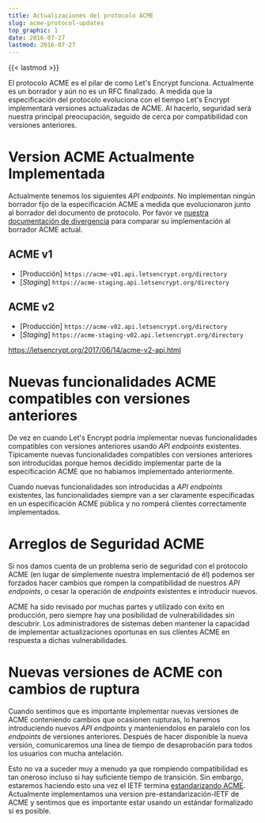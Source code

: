 ```yaml
---
title: Actualizaciones del protocolo ACME
slug: acme-protocol-updates
top_graphic: 1
date: 2016-07-27
lastmod: 2016-07-27
---
```


{{< lastmod >}}

El protocolo ACME es el pilar de como Let's Encrypt funciona. Actualmente es un borrador y a&uacute;n no es un RFC finalizado. A medida que la especificaci&oacute;n del protocolo evoluciona con el tiempo Let's Encrypt implementar&aacute; versiones actualizadas de ACME. Al hacerlo, seguridad ser&aacute; nuestra principal preocupaci&oacute;n, seguido de cerca por compatibilidad con versiones anteriores.

# Version ACME Actualmente Implementada

Actualmente tenemos los siguientes *API endpoints*. No implementan ning&uacute;n borrador fijo de la especificaci&oacute;n ACME a medida que evolucionaron junto al borrador del documento de protocolo. Por favor ve [nuestra documentaci&oacute;n de divergencia](https://github.com/letsencrypt/boulder/blob/master/docs/acme-divergences.md) para comparar su implementaci&oacute;n al borrador ACME actual.

## ACME v1

* [Producci&oacute;n] `https://acme-v01.api.letsencrypt.org/directory`
* [*Staging*] `https://acme-staging.api.letsencrypt.org/directory`

## ACME v2

* [Producci&oacute;n] `https://acme-v02.api.letsencrypt.org/directory`
* [*Staging*] `https://acme-staging-v02.api.letsencrypt.org/directory`

https://letsencrypt.org/2017/06/14/acme-v2-api.html

# Nuevas funcionalidades ACME compatibles con versiones anteriores

De vez en cuando Let's Encrypt podr&iacute;a implementar nuevas funcionalidades compatibles con versiones anteriores usando *API endpoints* existentes. T&iacute;picamente nuevas funcionalidades compatibles con versiones anteriores son introducidas porque hemos decidido implementar parte de la especificaci&oacute;n ACME que no habiamos implementado anteriormente.

Cuando nuevas funcionalidades son introducidas a *API endpoints* existentes, las funcionalidades siempre van a ser claramente especificadas en un especificaci&oacute;n ACME p&uacute;blica y no romper&aacute; clientes correctamente implementados.

# Arreglos de Seguridad ACME

Si nos damos cuenta de un problema serio de seguridad con el protocolo ACME (en lugar de simplemente nuestra implementaci&oacute; de &eacute;l) podemos ser forzados hacer cambios que rompen la compatibilidad de nuestros *API endpoints*, o cesar la operaci&oacute;n de *endpoints* existentes e introducir nuevos.

ACME ha sido revisado por muchas partes y utilizado con &eacute;xito en producci&oacute;n, pero siempre hay una posibilidad de vulnerabilidades sin descubrir. Los administradores de sistemas deben mantener la capacidad de implementar actualizaciones oportunas en sus clientes ACME en respuesta a dichas vulnerabilidades.

# Nuevas versiones de ACME con cambios de ruptura

Cuando sentimos que es importante implementar nuevas versiones de ACME conteniendo cambios que ocasionen rupturas, lo haremos introduciendo nuevos *API endpoints* y manteniendolos en paralelo con los *endpoints* de versiones anteriores. Despu&eacute;s de hacer disponible la nueva versi&oacute;n, comunicaremos una l&iacute;nea de tiempo de desaprobaci&oacute;n para todos los usuarios con mucha antelaci&oacute;n.

Esto no va a suceder muy a menudo ya que rompiendo compatibilidad es tan oneroso incluso si hay suficiente tiempo de transici&oacute;n. Sin embargo, estaremos haciendo esto una vez el IETF termina [estandarizando ACME](https://datatracker.ietf.org/wg/acme/charter/). Actualmente implementamos una version pre-estandarizaci&oacute;n-IETF de ACME y sentimos que es importante estar usando un est&aacute;ndar formalizado si es posible.